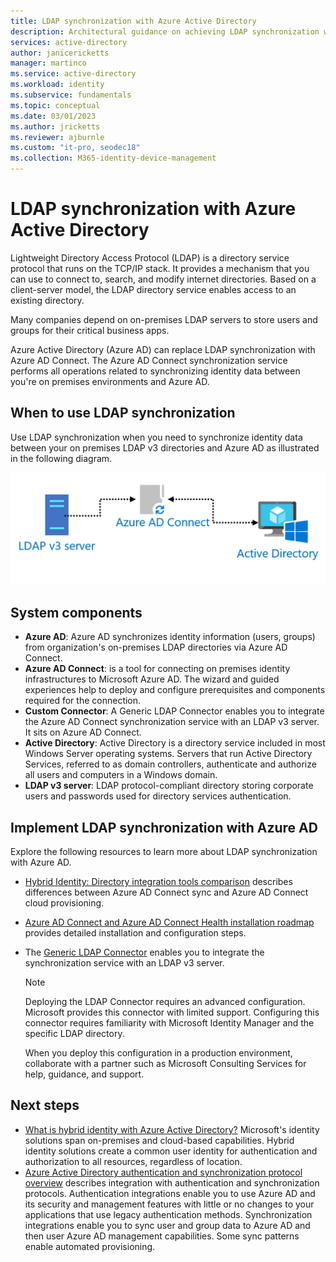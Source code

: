```yaml
---
title: LDAP synchronization with Azure Active Directory
description: Architectural guidance on achieving LDAP synchronization with Azure Active Directory.
services: active-directory
author: janicericketts
manager: martinco
ms.service: active-directory
ms.workload: identity
ms.subservice: fundamentals
ms.topic: conceptual
ms.date: 03/01/2023
ms.author: jricketts
ms.reviewer: ajburnle
ms.custom: "it-pro, seodec18"
ms.collection: M365-identity-device-management
---
```

# LDAP synchronization with Azure Active Directory

Lightweight Directory Access Protocol (LDAP) is a directory service protocol that runs on the TCP/IP stack. It provides a mechanism that you can use to connect to, search, and modify internet directories. Based on a client-server model, the LDAP directory service enables access to an existing directory. 

Many companies depend on on-premises LDAP servers to store users and groups for their critical business apps.

Azure Active Directory (Azure AD) can replace LDAP synchronization with Azure AD Connect. The Azure AD Connect synchronization service performs all operations related to synchronizing identity data between you're on premises environments and Azure AD.

## When to use LDAP synchronization

Use LDAP synchronization when you need to synchronize identity data between your on premises LDAP v3 directories and Azure AD as illustrated in the following diagram.

![architectural diagram](./media/authentication-patterns/ldap-sync.png)

## System components

* **Azure AD**: Azure AD synchronizes identity information (users, groups) from organization's on-premises LDAP directories via Azure AD Connect.
* **Azure AD Connect**: is a tool for connecting on premises identity infrastructures to Microsoft Azure AD. The wizard and guided experiences help to deploy and configure prerequisites and components required for the connection.
* **Custom Connector**: A Generic LDAP Connector enables you to integrate the Azure AD Connect synchronization service with an LDAP v3 server. It sits on Azure AD Connect.
* **Active Directory**: Active Directory is a directory service included in most Windows Server operating systems. Servers that run Active Directory Services, referred to as domain controllers, authenticate and authorize all users and computers in a Windows domain.
* **LDAP v3 server**: LDAP protocol-compliant directory storing corporate users and passwords used for directory services authentication.

## Implement LDAP synchronization with Azure AD

Explore the following resources to learn more about LDAP synchronization with Azure AD.

* [Hybrid Identity: Directory integration tools comparison](../hybrid/connect/plan-hybrid-identity-design-considerations-tools-comparison.md) describes differences between Azure AD Connect sync and Azure AD Connect cloud provisioning.
* [Azure AD Connect and Azure AD Connect Health installation roadmap](../hybrid/connect/how-to-connect-install-roadmap.md) provides detailed installation and configuration steps.
* The [Generic LDAP Connector](/microsoft-identity-manager/reference/microsoft-identity-manager-2016-connector-genericldap) enables you to integrate the synchronization service with an LDAP v3 server.

   > [!NOTE]
   > Deploying the LDAP Connector requires an advanced configuration. Microsoft provides this connector with limited support. Configuring this connector requires familiarity with Microsoft Identity Manager and the specific LDAP directory.
   >
   > When you deploy this configuration in a production environment, collaborate with a partner such as Microsoft Consulting Services for help, guidance, and support.

## Next steps

* [What is hybrid identity with Azure Active Directory?](../../active-directory/hybrid/whatis-hybrid-identity.md) Microsoft's identity solutions span on-premises and cloud-based capabilities. Hybrid identity solutions create a common user identity for authentication and authorization to all resources, regardless of location.
* [Azure Active Directory authentication and synchronization protocol overview](auth-sync-overview.md) describes integration with authentication and synchronization protocols. Authentication integrations enable you to use Azure AD and its security and management features with little or no changes to your applications that use legacy authentication methods. Synchronization integrations enable you to sync user and group data to Azure AD and then user Azure AD management capabilities. Some sync patterns enable automated provisioning.
